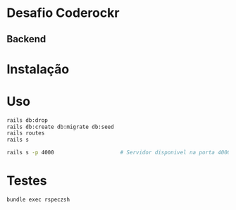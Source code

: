 # Desafio Coderockr

## Backend

# Instalação

# Uso
```bash
rails db:drop
rails db:create db:migrate db:seed
rails routes
rails s

rails s -p 4000                     # Servidor disponivel na porta 4000
```

# Testes
```
bundle exec rspeczsh

```